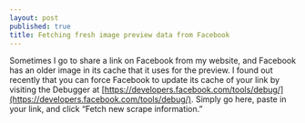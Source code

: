 ```yaml
---
layout: post
published: true
title: Fetching fresh image preview data from Facebook
---
```

Sometimes I go to share a link on Facebook from my website, and Facebook has an older image in its cache that it uses for the preview. I found out recently that you can force Facebook to update its cache of your link by visiting the Debugger at [https://developers.facebook.com/tools/debug/](https://developers.facebook.com/tools/debug/). Simply go here, paste in your link, and click “Fetch new scrape information.”
